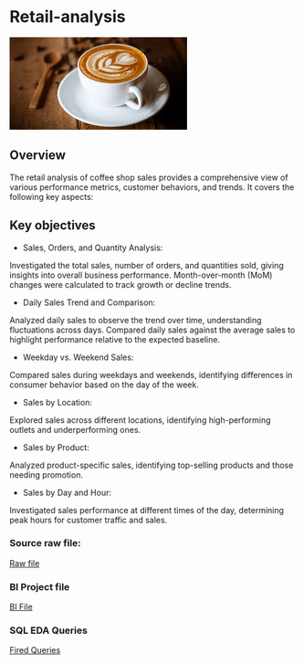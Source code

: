 # Retail-analysis

![](https://github.com/priyadharshan344/Retail-analysis/blob/main/Coffee.jpg)


## Overview
The retail analysis of coffee shop sales provides a comprehensive view of various performance metrics, customer behaviors, and trends. It covers the following key aspects:

## Key objectives
- Sales, Orders, and Quantity Analysis:

Investigated the total sales, number of orders, and quantities sold, giving insights into overall business performance.
Month-over-month (MoM) changes were calculated to track growth or decline trends.

- Daily Sales Trend and Comparison:

Analyzed daily sales to observe the trend over time, understanding fluctuations across days.
Compared daily sales against the average sales to highlight performance relative to the expected baseline.

- Weekday vs. Weekend Sales:

Compared sales during weekdays and weekends, identifying differences in consumer behavior based on the day of the week.

- Sales by Location:

Explored sales across different locations, identifying high-performing outlets and underperforming ones.

- Sales by Product:

Analyzed product-specific sales, identifying top-selling products and those needing promotion.

- Sales by Day and Hour:

Investigated sales performance at different times of the day, determining peak hours for customer traffic and sales.


### Source raw file: 
[Raw file](https://github.com/priyadharshan344/Retail-analysis/blob/main/Coffee%20Shop%20Sales.xlsx)


### BI Project file
[BI File](https://github.com/priyadharshan344/Retail-analysis/blob/main/Coffee%20dash.pbix)

### SQL EDA Queries
[Fired Queries](https://github.com/priyadharshan344/Retail-analysis/blob/main/MY%20SQL%20Queries%20(1).docx)

